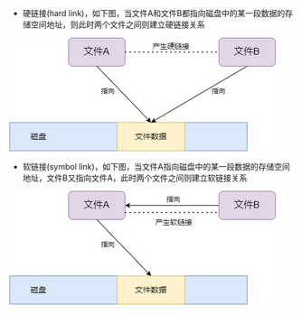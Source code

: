 - 硬链接(hard link)，如下图，当文件A和文件B都指向磁盘中的某一段数据的存储空间地址，则此时两个文件之间则建立硬链接关系

![硬链接](../imgs/use-pnpm/硬链接.png)

- 软链接(symbol link)，如下图，当文件A指向磁盘中的某一段数据的存储空间地址，文件B又指向文件A，此时两个文件之间则建立软链接关系

![软链接](../imgs/use-pnpm/软链接.png)